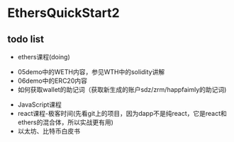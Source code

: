 # EthersQuickStart2
 
## todo list
- ethers课程(doing)
 + 05demo中的WETH内容，参见WTH中的solidity讲解
 + 06demo中的ERC20内容
 + 如何获取wallet的助记词（获取新生成的账户sdz/zrm/happfaimly的助记词)
 
- JavaScript课程
- react课程-极客时间(先看git上的项目，因为dapp不是纯react，它是react和ethers的混合体，所以实战更有用)
- 以太坊、比特币白皮书



